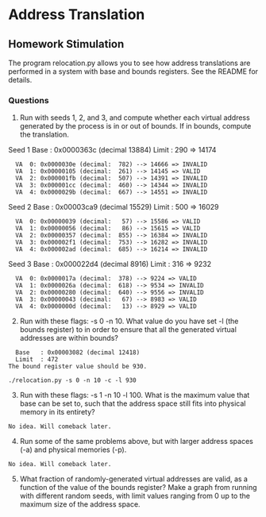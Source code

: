 # Address Translation 

## Homework Stimulation 
The program relocation.py allows you to see how address translations are performed in a system with base and bounds registers. See the README for details.

### Questions 
1. Run with seeds 1, 2, and 3, and compute whether each virtual address generated by the process is in or out of bounds. If in bounds, compute the translation.

Seed 1
  Base   : 0x0000363c (decimal 13884)
  Limit  : 290 => 14174 
```
  VA  0: 0x0000030e (decimal:  782) --> 14666 => INVALID 
  VA  1: 0x00000105 (decimal:  261) --> 14145 => VALID
  VA  2: 0x000001fb (decimal:  507) --> 14391 => INVALID
  VA  3: 0x000001cc (decimal:  460) --> 14344 => INVALID 
  VA  4: 0x0000029b (decimal:  667) --> 14551 => INVALID 
```

Seed 2 
  Base   : 0x00003ca9 (decimal 15529)
  Limit  : 500 => 16029
```
  VA  0: 0x00000039 (decimal:   57) --> 15586 => VALID
  VA  1: 0x00000056 (decimal:   86) --> 15615 => VALID 
  VA  2: 0x00000357 (decimal:  855) --> 16384 => INVALID 
  VA  3: 0x000002f1 (decimal:  753) --> 16282 => INVALID 
  VA  4: 0x000002ad (decimal:  685) --> 16214 => INVALID 
```

Seed 3 
  Base   : 0x000022d4 (decimal 8916)
  Limit  : 316 => 9232 
```
  VA  0: 0x0000017a (decimal:  378) --> 9224 => VALID
  VA  1: 0x0000026a (decimal:  618) --> 9534 => INVALID 
  VA  2: 0x00000280 (decimal:  640) --> 9556 => INVALID 
  VA  3: 0x00000043 (decimal:   67) --> 8983 => VALID 
  VA  4: 0x0000000d (decimal:   13) --> 8929 => VALID 

```

2. Run with these flags: -s 0 -n 10. What value do you have set
-l (the bounds register) to in order to ensure that all the generated
virtual addresses are within bounds?
```
  Base   : 0x00003082 (decimal 12418)
  Limit  : 472
The bound register value should be 930. 
```

```
./relocation.py -s 0 -n 10 -c -l 930
```

3. Run with these flags: -s 1 -n 10 -l 100. What is the maximum value that base can be set to, such that the address space still
fits into physical memory in its entirety?
```
No idea. Will comeback later. 
```

4. Run some of the same problems above, but with larger address
spaces (-a) and physical memories (-p).
```
No idea. Will comeback later. 
```

5. What fraction of randomly-generated virtual addresses are valid,
as a function of the value of the bounds register? Make a graph
from running with different random seeds, with limit values ranging from 0 up to the maximum size of the address space.
```

```